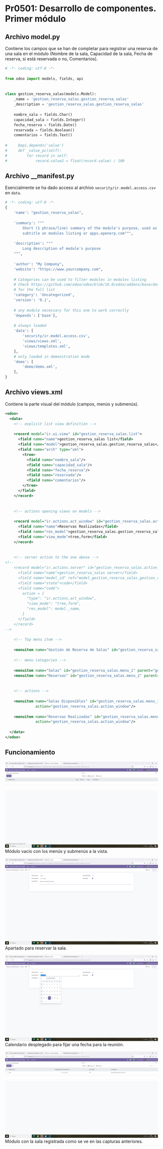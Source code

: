 # Pr0501: Desarrollo de componentes. Primer módulo

## Archivo model.py

Contiene los campos que se han de completar para registrar una reserva de una sala en el módulo (Nombre de la sala, Capacidad de la sala, Fecha de reserva, si está reservada o no, Comentarios).

```python
# -*- coding: utf-8 -*-

from odoo import models, fields, api


class gestion_reserva_salas(models.Model):
    _name = 'gestion_reserva_salas.gestion_reserva_salas'
    _description = 'gestion_reserva_salas.gestion_reserva_salas'

    nombre_sala = fields.Char()
    capacidad_sala = fields.Integer()
    fecha_reserva = fields.Date()
    reservada = fields.Boolean()
    comentarios = fields.Text()

#     @api.depends('value')
#     def _value_pc(self):
#         for record in self:
#             record.value2 = float(record.value) / 100
```

## Archivo __manifest.py

Esencialmente se ha dado acceso al archivo `security/ir.model.access.csv` en `data`.

```python
# -*- coding: utf-8 -*-
{
    'name': "gestion_reserva_salas",

    'summary': """
        Short (1 phrase/line) summary of the module's purpose, used as
        subtitle on modules listing or apps.openerp.com""",

    'description': """
        Long description of module's purpose
    """,

    'author': "My Company",
    'website': "https://www.yourcompany.com",

    # Categories can be used to filter modules in modules listing
    # Check https://github.com/odoo/odoo/blob/16.0/odoo/addons/base/data/ir_module_category_data.xml
    # for the full list
    'category': 'Uncategorized',
    'version': '0.1',

    # any module necessary for this one to work correctly
    'depends': ['base'],

    # always loaded
    'data': [
        'security/ir.model.access.csv',
        'views/views.xml',
        'views/templates.xml',
    ],
    # only loaded in demonstration mode
    'demo': [
        'demo/demo.xml',
    ],
}
```

## Archivo views.xml

Contiene la parte visual del módulo (campos, menús y submenús).

```xml
<odoo>
  <data>
    <!-- explicit list view definition -->

    <record model="ir.ui.view" id="gestion_reserva_salas.list">
      <field name="name">gestion_reserva_salas list</field>
      <field name="model">gestion_reserva_salas.gestion_reserva_salas</field>
      <field name="arch" type="xml">
        <tree>
          <field name="nombre_sala"/>
          <field name="capacidad_sala"/>
          <field name="fecha_reserva"/>
          <field name="reservada"/>
          <field name="comentarios"/>
        </tree>
      </field>
    </record>


    <!-- actions opening views on models -->

    <record model="ir.actions.act_window" id="gestion_reserva_salas.action_window">
      <field name="name">Reservas Realizadas</field>
      <field name="res_model">gestion_reserva_salas.gestion_reserva_salas</field>
      <field name="view_mode">tree,form</field>
    </record>


    <!-- server action to the one above -->
<!--
    <record model="ir.actions.server" id="gestion_reserva_salas.action_server">
      <field name="name">gestion_reserva_salas server</field>
      <field name="model_id" ref="model_gestion_reserva_salas_gestion_reserva_salas"/>
      <field name="state">code</field>
      <field name="code">
        action = {
          "type": "ir.actions.act_window",
          "view_mode": "tree,form",
          "res_model": model._name,
        }
      </field>
    </record>
-->

    <!-- Top menu item -->

    <menuitem name="Gestión de Reserva de Salas" id="gestion_reserva_salas.menu_root"/>

    <!-- menu categories -->

    <menuitem name="Salas" id="gestion_reserva_salas.menu_1" parent="gestion_reserva_salas.menu_root"/>
    <menuitem name="Reservas" id="gestion_reserva_salas.menu_2" parent="gestion_reserva_salas.menu_root"/>


    <!-- actions -->

    <menuitem name="Salas Disponibles" id="gestion_reserva_salas.menu_1_list" parent="gestion_reserva_salas.menu_1"
              action="gestion_reserva_salas.action_window"/>

    <menuitem name="Reservas Realizadas" id="gestion_reserva_salas.menu_2_list" parent="gestion_reserva_salas.menu_2"
              action="gestion_reserva_salas.action_window"/>

  </data>
</odoo>
```

## Funcionamiento

![Módulo vacío con los menús y submenús a la vista.](image-6.png)
Módulo vacío con los menús y submenús a la vista.

![Apartado para reservar la sala.](image-7.png)
Apartado para reservar la sala.


![Calendario desplegado para fijar una fecha para la reunión.](image-8.png)
Calendario desplegado para fijar una fecha para la reunión.


![Módulo con la sala registrada como se ve en las capturas anteriores.](image-9.png)
Módulo con la sala registrada como se ve en las capturas anteriores.
